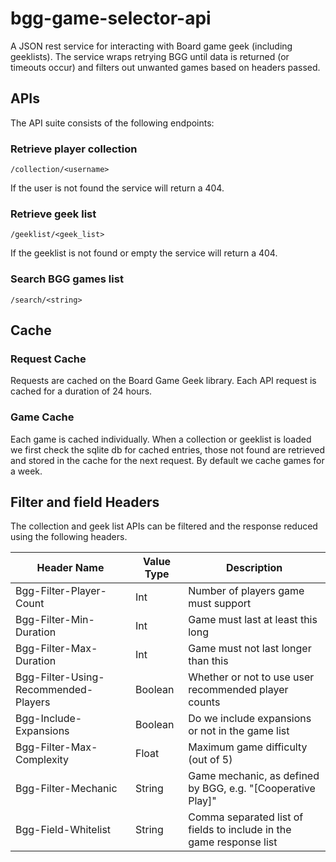 # bgg-game-selector-api

A JSON rest service for interacting with Board game geek (including geeklists).  The service wraps retrying BGG until data is returned (or timeouts occur) and filters out unwanted games based on headers passed.

## APIs

The API suite consists of the following endpoints:

### Retrieve player collection
`/collection/<username>`

If the user is not found the service will return a 404.

### Retrieve geek list
`/geeklist/<geek_list>`

If the geeklist is not found or empty the service will return a 404.

### Search BGG games list
`/search/<string>`

## Cache

### Request Cache

Requests are cached on the Board Game Geek library.  Each API request is cached for a duration of 24 hours. 

### Game Cache

Each game is cached individually.  When a collection or geeklist is loaded we first check the sqlite db for cached 
entries, those not found are retrieved and stored in the cache for the next request.  By default we cache games for a
week.

## Filter and field Headers

The collection and geek list APIs can be filtered and the response reduced using the following headers.

| Header Name | Value Type | Description |
|----|----|----|
| Bgg-Filter-Player-Count | Int | Number of players game must support |
| Bgg-Filter-Min-Duration | Int | Game must last at least this long |
| Bgg-Filter-Max-Duration | Int | Game must not last longer than this |
| Bgg-Filter-Using-Recommended-Players | Boolean | Whether or not to use user recommended player counts |
| Bgg-Include-Expansions | Boolean | Do we include expansions or not in the game list |
| Bgg-Filter-Max-Complexity | Float | Maximum game difficulty (out of 5) |
| Bgg-Filter-Mechanic | String | Game mechanic, as defined by BGG, e.g. "[Cooperative Play]" |
| Bgg-Field-Whitelist | String | Comma separated list of fields to include in the game response list |
